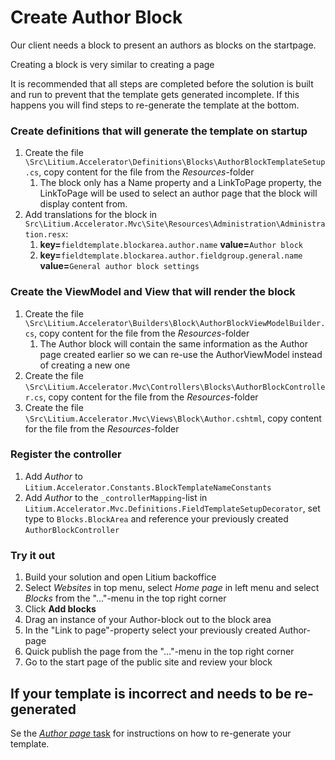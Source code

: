 # Create Author Block

Our client needs a block to present an authors as blocks on the startpage.

Creating a block is very similar to creating a page

It is recommended that all steps are completed before the solution is built and run to prevent that the template gets generated incomplete. If this happens you will find steps to re-generate the template at the bottom.

### Create definitions that will generate the template on startup

1. Create the file  `\Src\Litium.Accelerator\Definitions\Blocks\AuthorBlockTemplateSetup.cs`, copy content for the file from the _Resources_-folder
    1. The block only has a Name property and a LinkToPage property, the LinkToPage will be used to select an author page that the block will display content from.
1. Add translations for the block in `Src\Litium.Accelerator.Mvc\Site\Resources\Administration\Administration.resx`:
    1. **key=**`fieldtemplate.blockarea.author.name` **value=**`Author block`
    1. **key=**`fieldtemplate.blockarea.author.fieldgroup.general.name` **value=**`General author block settings`

### Create the ViewModel and View that will render the block

1. Create the file  `\Src\Litium.Accelerator\Builders\Block\AuthorBlockViewModelBuilder.cs`, copy content for the file from the _Resources_-folder
    1. The Author block will contain the same information as the Author page created earlier so we can re-use the AuthorViewModel instead of creating a new one
1. Create the file `\Src\Litium.Accelerator.Mvc\Controllers\Blocks\AuthorBlockController.cs`, copy content for the file from the _Resources_-folder
1. Create the file `\Src\Litium.Accelerator.Mvc\Views\Block\Author.cshtml`, copy content for the file from the _Resources_-folder

### Register the controller

1. Add _Author_ to `Litium.Accelerator.Constants.BlockTemplateNameConstants`
1. Add _Author_ to the `_controllerMapping`-list in `Litium.Accelerator.Mvc.Definitions.FieldTemplateSetupDecorator`, set type to `Blocks.BlockArea` and reference your previously created `AuthorBlockController` 

### Try it out

1. Build your solution and open Litium backoffice
1. Select _Websites_ in top menu, select _Home page_ in left menu and select _Blocks_ from the "..."-menu in the top right corner
1. Click **Add blocks**
1. Drag an instance of your Author-block out to the block area
1. In the "Link to page"-property select your previously created Author-page
1. Quick publish the page from the "..."-menu in the top right corner
1. Go to the start page of the public site and review your block

## If your template is incorrect and needs to be re-generated

Se the [_Author page_ task](../Author%20page) for instructions on how to re-generate your template.
